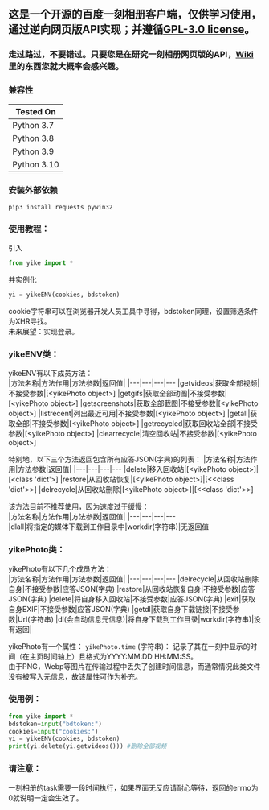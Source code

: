 ## 这是一个开源的百度一刻相册客户端，仅供学习使用，通过逆向网页版API实现；并遵循[GPL-3.0 license](https://github.com/hexin-lin-1024/yikeWebClientPython/blob/main/LICENSE)。  
  
### 走过路过，不要错过。只要您是在研究一刻相册网页版的API，[Wiki](https://github.com/hexin-lin-1024/yikeWebClientPython/wiki) 里的东西您就大概率会感兴趣。  
  
### 兼容性  
|Tested On|
|---
|Python 3.7
|Python 3.8
|Python 3.9
|Python 3.10
  
### 安装外部依赖  
`pip3 install requests pywin32`
  
### 使用教程：
引入
```Python
from yike import *
```  
并实例化 
```Python
yi = yikeENV(cookies, bdstoken)
```  

cookie字符串可以在浏览器开发人员工具中寻得，bdstoken同理，设置筛选条件为XHR寻找。  
未来展望：实现登录。  
  
### yikeENV类：  
yikeENV有以下成员方法：  
|方法名称|方法作用|方法参数|返回值|
|---|---|---|---
|getvideos|获取全部视频|不接受参数|\[\<yikePhoto object\>\]
|getgifs|获取全部动图|不接受参数|\[\<yikePhoto object\>\]
|getscreenshots|获取全部截图|不接受参数|\[\<yikePhoto object\>\]
|listrecent|列出最近可用|不接受参数|\[\<yikePhoto object\>\]
|getall|获取全部|不接受参数|\[\<yikePhoto object\>\]
|getrecycled|获取回收站全部|不接受参数|\[\<yikePhoto object\>\]
|clearrecycle|清空回收站|不接受参数|\[\<yikePhoto object\>\]

特别地，以下三个方法返回包含所有应答JSON(字典)的列表：
|方法名称|方法作用|方法参数|返回值|
|---|---|---|---
|delete|移入回收站|\[\<yikePhoto object\>\]|\[\<class 'dict'\>\]
|restore|从回收站恢复|\[\<yikePhoto object\>\]|[<<class 'dict'>>]
|delrecycle|从回收站删除|\[\<yikePhoto object\>\]|[<<class 'dict'>>]
  
该方法目前不推荐使用，因为速度过于缓慢：   
|方法名称|方法作用|方法参数|返回值|
|---|---|---|---  
|dlall|将指定的媒体下载到工作目录中|workdir(字符串)|无返回值
  
### yikePhoto类：  
yikePhoto有以下几个成员方法：   
|方法名称|方法作用|方法参数|返回值|
|---|---|---|---
|delrecycle|从回收站删除自身|不接受参数|应答JSON(字典)
|restore|从回收站恢复自身|不接受参数|应答JSON(字典)
|delete|将自身移入回收站|不接受参数|应答JSON(字典)
|exif|获取自身EXIF|不接受参数|应答JSON(字典)
|getdl|获取自身下载链接|不接受参数|Url(字符串)
|dl(会自动信息元信息)|将自身下载到工作目录|workdir(字符串)|没有返回|
  
yikePhoto有一个属性：  `yikePhoto.time` (字符串)：  记录了其在一刻中显示的时间（在主页时间轴上）且格式为YYYY:MM:DD HH:MM:SS。    
由于PNG，Webp等图片在传输过程中丢失了创建时间信息，而通常情况此类文件没有被写入元信息，故该属性可作为补充。  
  
### 使用例：
  
```Python
from yike import *  
bdstoken=input("bdtoken:")  
cookies=input("cookies:")  
yi = yikeENV(cookies, bdstoken)  
print(yi.delete(yi.getvideos())) #删除全部视频  
```
  
### 请注意：  
一刻相册的task需要一段时间执行，如果界面无反应请耐心等待，返回的errno为0就说明一定会生效了。
